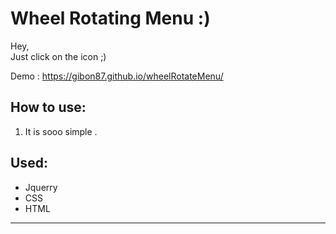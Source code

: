 
<h1>Wheel Rotating Menu :)</h1>

<p> Hey,<br>
Just click on the icon ;) </p>

Demo : https://gibon87.github.io/wheelRotateMenu/

<h2>How to use: </h2>
<ol>
  <li>It is sooo simple .</li>
</ol>

<h2>Used:</h2>
<ul>
  <li>Jquerry </li>
  <li>CSS</li>
  <li>HTML</li>
</ul>

<hr>
